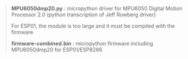 > __MPU6050dmp20.py__ : micropython driver for MPU6050 Digital Motion Processor 2.0 (python transcription of Jeff Rowberg driver)
>
> For ESP01, the module is too large and it must be compiled with the firmware
> 
> __firmware-combined.bin__ : micropython firmware including MPU6050dmp20 for ESP01/ESP8266
